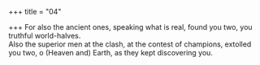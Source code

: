 +++
title = "04"

+++
For also the ancient ones, speaking what is real, found you two, you  truthful world-halves.  
Also the superior men at the clash, at the contest of champions, extolled  you two, o (Heaven and) Earth, as they kept discovering you.  